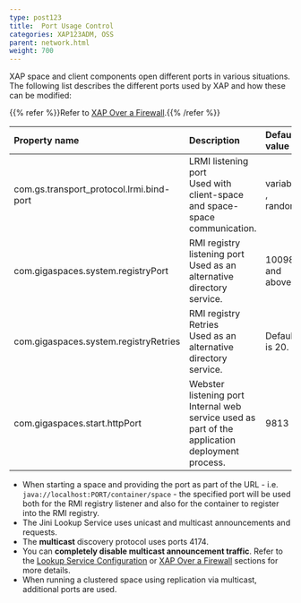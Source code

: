 ```yaml
---
type: post123
title:  Port Usage Control
categories: XAP123ADM, OSS
parent: network.html
weight: 700
---
```




XAP space and client components open different ports in various situations. The following list describes the different ports used by XAP and how these can be modified:

{{% refer %}}Refer to [XAP Over a Firewall](./network-over-firewall.html).{{% /refer %}}


| Property name | Description |   Default value |
|:--------|:------------|:----------------------|
|com.gs.transport_protocol.lrmi.bind-port|LRMI listening port<br>Used with client-space and space-space communication.  |variable , random|
|com.gigaspaces.system.registryPort|RMI registry listening port <br>Used as an alternative directory service.|10098 and above.|
|com.gigaspaces.system.registryRetries|RMI registry Retries <br>Used as an alternative directory service.|Default is 20.|
|com.gigaspaces.start.httpPort|Webster listening port<br>Internal web service used as part of the application deployment process. |9813|


- When starting a space and providing the port as part of the URL - i.e. `java://localhost:PORT/container/space` - the specified port will be used both for the RMI registry listener and also for the container to register into the RMI registry.
- The Jini Lookup Service uses unicast and multicast announcements and requests.
- The **multicast** discovery protocol uses ports 4174.
- You can **completely disable multicast announcement traffic**. Refer to the [Lookup Service Configuration](./network-lookup-service-configuration.html) or [XAP Over a Firewall](./network-over-firewall.html) sections for more details.
- When running a clustered space using replication via multicast, additional ports are used.

